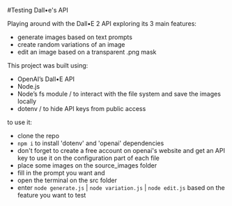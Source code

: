 #Testing Dall•e's API

Playing around with the Dall•E 2 API exploring its 3 main features:

- generate images based on text prompts
- create random variations of an image
- edit an image based on a transparent .png mask

This project was built using:

- OpenAI’s Dall•E API
- Node.js
- Node’s fs module / to interact with the file system and save the images locally
- dotenv / to hide API keys from public access

to use it:

- clone the repo
- `npm i` to install 'dotenv' and 'openai' dependencies
- don't forget to create a free account on openai's website and get an API key to use it on the configuration part of each file
- place some images on the source_images folder
- fill in the prompt you want and
- open the terminal on the src folder
- enter `node generate.js` | `node variation.js` | `node edit.js` based on the feature you want to test
